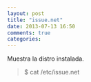 ```yaml
---
layout: post
title: "issue.net"
date: 2013-07-13 16:50
comments: true
categories: 
---
```

Muestra la distro instalada.

>$ cat /etc/issue.net 

